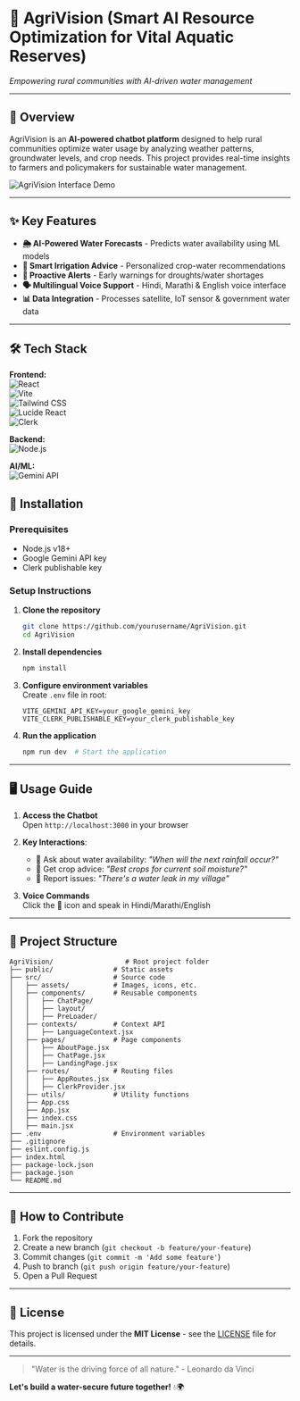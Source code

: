 # 🌊 AgriVision (Smart AI Resource Optimization for Vital Aquatic Reserves)

*Empowering rural communities with AI-driven water management*

---

## 📌 Overview

AgriVision is an **AI-powered chatbot platform** designed to help rural communities optimize water usage by analyzing weather patterns, groundwater levels, and crop needs. This project provides real-time insights to farmers and policymakers for sustainable water management.

![AgriVision Interface Demo](./src/assets/AgriVision.png)

---

## ✨ Key Features

- **🌦️ AI-Powered Water Forecasts** - Predicts water availability using ML models  
- **🌱 Smart Irrigation Advice** - Personalized crop-water recommendations  
- **🚨 Proactive Alerts** - Early warnings for droughts/water shortages  
- **🗣️ Multilingual Voice Support** - Hindi, Marathi & English voice interface  
- **📊 Data Integration** - Processes satellite, IoT sensor & government water data  

---

## 🛠️ Tech Stack

**Frontend:**  
![React](https://img.shields.io/badge/React-20232A?style=for-the-badge&logo=react&logoColor=61DAFB)  
![Vite](https://img.shields.io/badge/Vite-B73BFE?style=for-the-badge&logo=vite&logoColor=FFD62E)  
![Tailwind CSS](https://img.shields.io/badge/Tailwind_CSS-06B6D4?style=for-the-badge&logo=tailwindcss&logoColor=white)  
![Lucide React](https://img.shields.io/badge/Lucide_React-000000?style=for-the-badge&logo=lucide&logoColor=white)  
![Clerk](https://img.shields.io/badge/Clerk-3D4ADF?style=for-the-badge&logo=clerk&logoColor=white)  

**Backend:**  
![Node.js](https://img.shields.io/badge/Node.js-43853D?style=for-the-badge&logo=node.js&logoColor=white)  

**AI/ML:**  
![Gemini API](https://img.shields.io/badge/Google_Gemini-4285F4?style=for-the-badge&logo=google&logoColor=white)  


## 🚀 Installation

### Prerequisites
- Node.js v18+
- Google Gemini API key
- Clerk publishable key

### Setup Instructions

1. **Clone the repository**
   ```bash
   git clone https://github.com/yourusername/AgriVision.git
   cd AgriVision
   ```

2. **Install dependencies**
   ```bash
   npm install
   ```

3. **Configure environment variables**  
   Create `.env` file in root:
   ```env
   VITE_GEMINI_API_KEY=your_google_gemini_key
   VITE_CLERK_PUBLISHABLE_KEY=your_clerk_publishable_key
   ```

4. **Run the application**
   ```bash
   npm run dev  # Start the application
   ```

---

## 🖥️ Usage Guide

1. **Access the Chatbot**  
   Open `http://localhost:3000` in your browser

2. **Key Interactions**:
   - 💬 Ask about water availability: *"When will the next rainfall occur?"*
   - 🌾 Get crop advice: *"Best crops for current soil moisture?"*
   - 🚰 Report issues: *"There's a water leak in my village"*

3. **Voice Commands**  
   Click the 🎤 icon and speak in Hindi/Marathi/English

---

## 📂 Project Structure

```
AgriVision/                  # Root project folder
├── public/               # Static assets
├── src/                  # Source code
│   ├── assets/           # Images, icons, etc.
│   ├── components/       # Reusable components
│   │   ├── ChatPage/
│   │   ├── layout/
│   │   ├── PreLoader/
│   ├── contexts/         # Context API
│   │   ├── LanguageContext.jsx
│   ├── pages/            # Page components
│   │   ├── AboutPage.jsx
│   │   ├── ChatPage.jsx
│   │   ├── LandingPage.jsx
│   ├── routes/           # Routing files
│   │   ├── AppRoutes.jsx
│   │   ├── ClerkProvider.jsx
│   ├── utils/            # Utility functions
│   ├── App.css
│   ├── App.jsx
│   ├── index.css
│   ├── main.jsx
├── .env                  # Environment variables
├── .gitignore
├── eslint.config.js
├── index.html
├── package-lock.json
├── package.json
└── README.md

```

---

## 🤝 How to Contribute

1. Fork the repository  
2. Create a new branch (`git checkout -b feature/your-feature`)  
3. Commit changes (`git commit -m 'Add some feature'`)  
4. Push to branch (`git push origin feature/your-feature`)  
5. Open a Pull Request  

---

## 📜 License

This project is licensed under the **MIT License** - see the [LICENSE](./LICENSE) file for details.


---

> "Water is the driving force of all nature." - Leonardo da Vinci  

**Let's build a water-secure future together!** 💧🌍
